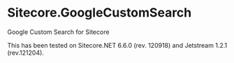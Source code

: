 Sitecore.GoogleCustomSearch
===========================

Google Custom Search for Sitecore

This has been tested on Sitecore.NET 6.6.0 (rev. 120918) and Jetstream 1.2.1 (rev.121204).